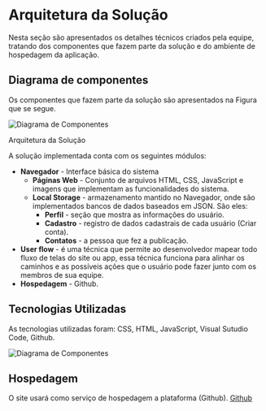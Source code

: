 # Arquitetura da Solução

Nesta seção são apresentados os detalhes técnicos criados pela equipe, tratando dos componentes que fazem parte da solução e do ambiente de hospedagem da aplicação.

## Diagrama de componentes

Os componentes que fazem parte da solução são apresentados na Figura que se segue.

![Diagrama de Componentes](https://user-images.githubusercontent.com/103541634/164965622-25a356b6-5663-4142-84bd-c4be80d75cdf.png)
<!-- <center>Figura XX - Arquitetura da Solução</center> -->
Arquitetura da Solução

A solução implementada conta com os seguintes módulos:
- **Navegador** - Interface básica do sistema  
  - **Páginas Web** - Conjunto de arquivos HTML, CSS, JavaScript e imagens que implementam as funcionalidades do sistema.
   - **Local Storage** - armazenamento mantido no Navegador, onde são implementados bancos de dados baseados em JSON. São eles: 
     - **Perfil** - seção que mostra as informações do usuário.
     - **Cadastro** - registro de dados cadastrais de cada usuário (Criar conta).
     - **Contatos** - a pessoa que fez a publicação.
 - **User flow** - é uma técnica que permite ao desenvolvedor mapear todo fluxo de telas do site ou app, essa técnica funciona para alinhar os caminhos e as possíveis ações que o usuário pode fazer junto com os membros de sua equipe.
 - **Hospedagem** - Github.

## Tecnologias Utilizadas

As tecnologias utilizadas foram: CSS, HTML, JavaScript, Visual Sutudio Code, Github.

![Diagrama de Componentes](https://user-images.githubusercontent.com/103541634/164966201-270fb724-402b-4c6f-afb1-c1bcb9239494.png)

## Hospedagem

O site usará como serviço de hospedagem a plataforma (Github).
[Github](https://github.com/)

